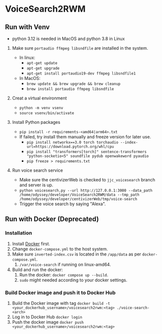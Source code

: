 # VoiceSearch2RWM

## Run with Venv 

* python 3.12 is needed in MacOS and python 3.8 in Linux

1. Make sure `portaudio ffmpeg libsndfile` are installed in the system.
   * In linux:
     * `apt-get update`
     * `apt-get upgrade`
     * `apt-get install portaudio19-dev ffmpeg libsndfile1`
   * In MacOS:
     * `brew update && brew upgrade && brew cleanup`
     * `brew install portaudio ffmpeg libsndfile`

2. Creat a virtual environment
   * `python -m venv vsenv`
   * `source vsenv/bin/activate`

3. Install Python packages
   * `pip install -r requirements-<amd64|arm64>.txt`
   * If failed, try install them manually and freeze version for later use.
     * `pip install networkx==3.0 torch torchaudio --index-url=https://download.pytorch.org/whl/cpu`
     * `pip install "transformers[torch]" sentence-transformers "python-socketio<5" soundfile pydub openwakeword pyaudio`
     * `pip freeze > requirements.txt`

4. Run voice search service
   * Make sure the centivizerWeb is checked to `jjc_voicesearch` branch and server is up.
   * `python voicesearch.py --url http://127.0.0.1:3000 --data_path /home/odyssey/developer/VoiceSearch2RWM/data --tmp_path /home/odyssey/developer/centivizerWeb/tmp/voice-search`
   * Trigger the voice search by saying "Alexa".



## Run with Docker (Deprecated)

### Installation

1. Install [Docker](https://docs.docker.com/engine/install/) first.
2. Change `docker-compose.yml` to the host system.
3. Make sure `inverted-index.csv` is located in the `/app/data` as per `docker-compose.yml`.
   1. `/var/voice-search` if running on linux-amd64.
4. Build and run the docker:
   1. Run the docker: `docker compose up --build`.
   2. `sudo` might needed according to your docker settings. 

### Build Docker image and push it to Docker Hub

1. Build the Docker image with tag
   `docker build -t <your_dockerhub_username>/voicesearch2rwm:<tag> ./voice-search-<arch>`
2. Log in to Docker Hub
   `docker login`
3. Push the docker image
   `docker push <your_dockerhub_username>/voicesearch2rwm:<tag>`
